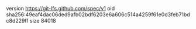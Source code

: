 version https://git-lfs.github.com/spec/v1
oid sha256:49eaf4dac06ded9afb02bdf6203e6a606c514a4259f61e0d3feb71bdc8d229ff
size 84018
